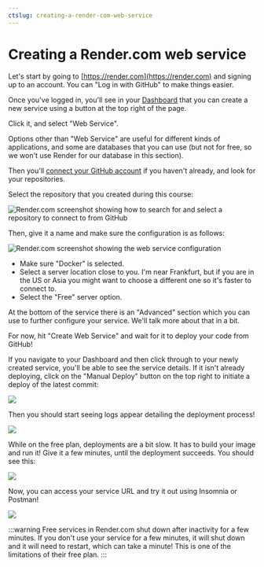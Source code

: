 ```yaml
---
ctslug: creating-a-render-com-web-service
---
```


# Creating a Render.com web service

Let's start by going to [https://render.com](https://render.com) and signing up to an account. You can "Log in with GitHub" to make things easier.

Once you've logged in, you'll see in your [Dashboard](https://dashboard.render.com/services) that you can create a new service using a button at the top right of the page.

Click it, and select "Web Service".

Options other than "Web Service" are useful for different kinds of applications, and some are databases that you can use (but not for free, so we won't use Render for our database in this section).

Then you'll [connect your GitHub account](https://render.com/docs/github) if you haven't already, and look for your repositories.

Select the repository that you created during this course:

![Render.com screenshot showing how to search for and select a repository to connect to from GitHub](https://res.cloudinary.com/teclado/image/upload/v1689180776/courses/rest-apis-flask-python/render-github-connect_jp6mip.png)

Then, give it a name and make sure the configuration is as follows:

![Render.com screenshot showing the web service configuration](https://res.cloudinary.com/teclado/image/upload/v1689180776/courses/rest-apis-flask-python/render-service-config_poweeb.png)

- Make sure "Docker" is selected.
- Select a server location close to you. I'm near Frankfurt, but if you are in the US or Asia you might want to choose a different one so it's faster to connect to.
- Select the "Free" server option.

At the bottom of the service there is an "Advanced" section which you can use to further configure your service. We'll talk more about that in a bit.

For now, hit "Create Web Service" and wait for it to deploy your code from GitHub!

If you navigate to your Dashboard and then click through to your newly created service, you'll be able to see the service details. If it isn't already deploying, click on the "Manual Deploy" button on the top right to initiate a deploy of the latest commit:

![](https://res.cloudinary.com/teclado/image/upload/v1689180775/courses/rest-apis-flask-python/deploy-latest-commit_k9as13.png)

Then you should start seeing logs appear detailing the deployment process!

![](https://res.cloudinary.com/teclado/image/upload/v1689180776/courses/rest-apis-flask-python/render-deploy-screen_lfx1uh.png)

While on the free plan, deployments are a bit slow. It has to build your image and run it! Give it a few minutes, until the deployment succeeds. You should see this:

![](https://res.cloudinary.com/teclado/image/upload/v1689180776/courses/rest-apis-flask-python/render-deploy-finished_lyiftz.png)

Now, you can access your service URL and try it out using Insomnia or Postman!

![](https://res.cloudinary.com/teclado/image/upload/v1689180778/courses/rest-apis-flask-python/insomnia-test-prod_dlfe1d.png)

:::warning
Free services in Render.com shut down after inactivity for a few minutes. If you don't use your service for a few minutes, it will shut down and it will need to restart, which can take a minute! This is one of the limitations of their free plan.
:::
